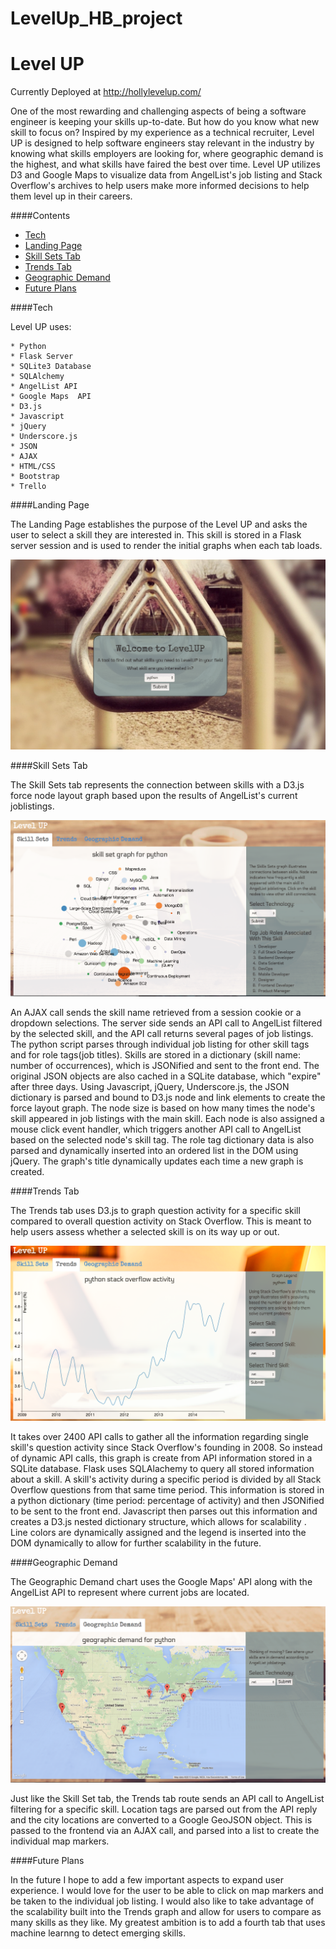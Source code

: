 # LevelUp_HB_project

Level UP
========
Currently Deployed at http://hollylevelup.com/

One of the most rewarding and challenging aspects of being a software engineer is keeping your skills up-to-date. But how do you know what new skill to focus on? Inspired by my experience as a technical recruiter, Level UP is designed to help software engineers stay relevant in the industry by knowing what skills employers are looking for, where geographic demand is the highest, and what skills have faired the best over time. Level UP utilizes D3 and Google Maps to visualize data from AngelList's job listing and Stack Overflow's archives to help users make more informed decisions to help them level up in their careers.

####Contents
- [Tech](#tech)
- [Landing Page](#landing-page)
- [Skill Sets Tab](#skill-sets-tab)
- [Trends Tab](#trends-tab)
- [Geographic Demand](#geographic-demand)
- [Future Plans](#future-plans)

####Tech

Level UP uses:

	* Python
	* Flask Server
	* SQLite3 Database
	* SQLAlchemy
	* AngelList API
	* Google Maps  API
	* D3.js
	* Javascript
	* jQuery
	* Underscore.js
	* JSON 
	* AJAX
	* HTML/CSS
	* Bootstrap
	* Trello 

####Landing Page
	
The Landing Page establishes the purpose of the Level UP and asks the user to select a skill they are interested in. This skill is stored in a Flask server session and is used to render the initial graphs when each tab loads.

![image](static/screen_shots/landing_page.png)

####Skill Sets Tab

The Skill Sets tab represents the connection between skills with a D3.js force node layout graph based upon the results of AngelList's current joblistings. 

![image](static/screen_shots/Skill_sets.png)

An AJAX call sends the skill name retrieved from a session cookie or a dropdown selections. The server side sends an API call to AngelList filtered by the selected skill, and the API call returns several pages of job listings. The python script parses through individual job listing for other skill tags and for role tags(job titles). Skills are stored in a dictionary (skill name: number of occurrences), which is JSONified and sent to the front end. The original JSON objects are also cached in a SQLite database, which "expire" after three days. Using Javascript, jQuery, Underscore.js, the JSON dictionary is parsed and bound to D3.js node and link elements to create the force layout graph. The node size is based on how many times the node's skill appeared in job listings with the main skill. Each node is also assigned a mouse click event handler, which triggers another API call to AngelList based on the selected node's skill tag. The role tag dictionary data is also parsed and dynamically inserted into an ordered list in the DOM using jQuery. The graph's title dynamically updates each time a new graph is created. 

####Trends Tab
	
The Trends tab uses D3.js to graph question activity for a specific skill compared to overall question activity on Stack Overflow. This is meant to help users assess whether a selected skill is on its way up or out.

![image](static/screen_shots/trends.png)

It takes over 2400 API calls to gather all the information regarding single skill's question activity since Stack Overflow's founding in 2008. So instead of dynamic API calls, this graph is create from API information stored in a SQLite database. Flask uses SQLAlachemy to query all stored information about a skill. A skill's activity during a specific period is divided by all Stack Overflow questions from that same time period. This information is stored in a python dictionary (time period: percentage of activity) and then JSONified to be sent to the front end. Javascript then parses out this information and creates a D3.js nested dictionary structure, which allows for scalability . Line colors are dynamically assigned and the legend is inserted into the DOM dynamically to allow for further scalability in the future.   

####Geographic Demand

The Geographic Demand chart uses the Google Maps' API along with the AngelList API to represent where current jobs are located. 

![image](static/screen_shots/geographic_demand.png)

Just like the Skill Set tab, the Trends tab route sends an API call to AngelList filtering for a specific skill. Location tags are parsed out from the API reply and the city locations are converted to a Google GeoJSON object. This is passed to the frontend via an AJAX call, and parsed into a list to create the individual map markers. 

####Future Plans

In the future I hope to add a few important aspects to expand user experience. I would love for the user to be able to click on map markers and be taken to the individual job listing. I would also like to take advantage of the scalability built into the Trends graph and allow for users to compare as many skills as they like. My greatest ambition is to add a fourth tab that uses machine learnng to detect emerging skills. 
